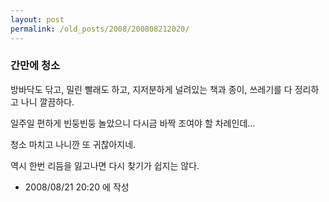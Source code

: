 ```yaml
---
layout: post
permalink: /old_posts/2008/200808212020/
---
```


### 간만에 청소

방바닥도 닦고, 밀린 빨래도 하고, 지저분하게 널려있는 책과 종이, 쓰레기를 다 정리하고 나니 깔끔하다.

일주일 편하게 빈둥빈둥 놀았으니 다시금 바짝 조여야 할 차례인데...

청소 마치고 나니깐 또 귀찮아지네.

역시 한번 리듬을 잃고나면 다시 찾기가 쉽지는 않다.






- 2008/08/21 20:20 에 작성